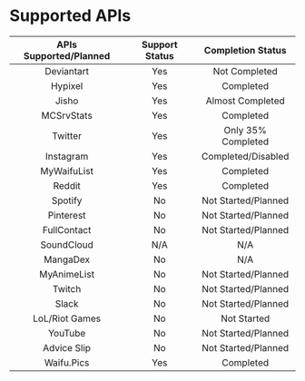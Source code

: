 # Supported APIs
| APIs Supported/Planned | Support Status | Completion Status |
|        :--:           |     :--:       |    :--:   |
| Deviantart            |   Yes          |    Not Completed     |
| Hypixel               | Yes            | Completed       |
| Jisho                 | Yes            |  Almost Completed  |
| MCSrvStats            | Yes            |    Completed    |
| Twitter               | Yes            | Only 35% Completed| 
| Instagram             |  Yes           |     Completed/Disabled   |
| MyWaifuList           |   Yes          |     Completed   | 
| Reddit                |     Yes        | Completed       |
| Spotify               |  No            | Not Started/Planned     |
| Pinterest             |  No            | Not Started/Planned     | 
| FullContact           | No             | Not Started/Planned     |
| SoundCloud            | N/A            | N/A             |
| MangaDex              | No             | N/A |
| MyAnimeList           | No             | Not Started/Planned |
| Twitch                | No             | Not Started/Planned |
| Slack                 | No             | Not Started/Planned |
| LoL/Riot Games        | No             | Not Started |
| YouTube | No | Not Started/Planned |
| Advice Slip | No | Not Started/Planned | 
| Waifu.Pics | Yes | Completed |
